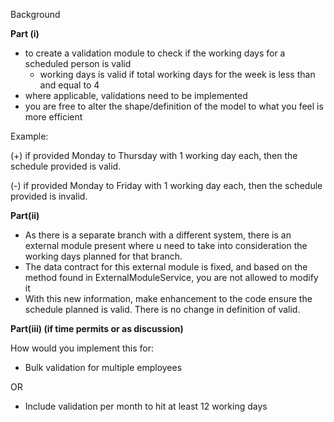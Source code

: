 Background

**Part (i)**
- to create a validation module to check if the working days for a scheduled person is valid
    - working days is valid if total working days for the week is less than and equal to 4
- where applicable, validations need to be implemented
- you are free to alter the shape/definition of the model to what you feel is more efficient

Example: 

(+) if provided Monday to Thursday with 1 working day each, then the schedule provided is valid.

(-) if provided Monday to Friday with 1 working day each, then the schedule provided is invalid.

**Part(ii)**
- As there is a separate branch with a different system, there is an external module present where u need to take
into consideration the working days planned for that branch.
- The data contract for this external module is fixed, and based on the method found in ExternalModuleService, you are
not allowed to modify it
- With this new information, make enhancement to the code ensure the schedule planned is valid.  There is no change
in definition of valid.

**Part(iii) (if time permits or as discussion)**

How would you implement this for:
- Bulk validation for multiple employees

OR
- Include validation per month to hit at least 12 working days 
